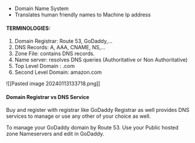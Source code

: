 - Domain Name System
- Translates human friendly names to Machine Ip address

#### TERMINOLOGIES:
1. Domain Registrar: Route 53, GoDaddy,...
2. DNS Records: A, AAA, CNAME, NS,...
3. Zone File: contains DNS records.
4. Name server: resolves DNS queries (Authoritative or Non Authoritative)
5. Top Level Domain : .com
6. Second Level Domain: amazon.com


![[Pasted image 20240113133718.png]]

#### Domain Registrar vs DNS Service
Buy and register with registrar like GoDaddy
Registrar as well provides DNS services to manage or use any other of your choice as well. 

To manage your GoDaddy domain by Route 53. Use your Public hosted zone Nameservers and edit in GoDaddy.